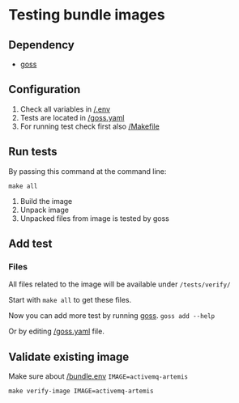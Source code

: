 # Testing bundle images

## Dependency

- [goss](https://github.com/aelsabbahy/goss)

## Configuration

1. Check all variables in [/.env](../blob/master/.env)
2. Tests are located in [/goss.yaml](../blob/master/goss.yaml)
3. For running test check first also [/Makefile](../blob/master/Makefile)

## Run tests

By passing this command at the command line:

```shell
make all
```

1. Build the image
2. Unpack image
3. Unpacked files from image is tested by goss

## Add test

### Files

All files related to the image will be available under `/tests/verify/`

Start with `make all` to get these files.

Now you can add more test by running [goss](https://github.com/aelsabbahy/goss). `goss add --help`

Or by editing [/goss.yaml](../blob/master/goss.yaml) file.

## Validate existing image

Make sure about [/bundle.env](../blob/master/.env) `IMAGE=activemq-artemis`

```shell
make verify-image IMAGE=activemq-artemis
```
